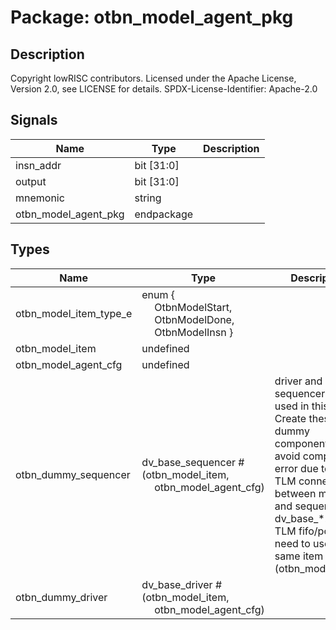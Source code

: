 # Package: otbn_model_agent_pkg

## Description

Copyright lowRISC contributors.
 Licensed under the Apache License, Version 2.0, see LICENSE for details.
 SPDX-License-Identifier: Apache-2.0
 

## Signals

| Name                 | Type       | Description |
| -------------------- | ---------- | ----------- |
| insn_addr            | bit [31:0] |             |
| output               | bit [31:0] |             |
| mnemonic             | string     |             |
| otbn_model_agent_pkg | endpackage |             |
## Types

| Name                   | Type                                                                                                                                                                            | Description                                                                                                                                                                                                                                        |
| ---------------------- | ------------------------------------------------------------------------------------------------------------------------------------------------------------------------------- | -------------------------------------------------------------------------------------------------------------------------------------------------------------------------------------------------------------------------------------------------- |
| otbn_model_item_type_e | enum {<br><span style="padding-left:20px">     OtbnModelStart,<br><span style="padding-left:20px">     OtbnModelDone,<br><span style="padding-left:20px">     OtbnModelInsn   } |                                                                                                                                                                                                                                                    |
| otbn_model_item        | undefined                                                                                                                                                                       |                                                                                                                                                                                                                                                    |
| otbn_model_agent_cfg   | undefined                                                                                                                                                                       |                                                                                                                                                                                                                                                    |
| otbn_dummy_sequencer   | dv_base_sequencer #(otbn_model_item,<br><span style="padding-left:20px"> otbn_model_agent_cfg)                                                                                  | driver and sequencer are not used in this agent. Create these dummy components to avoid compile error due to the TLM connection between monitor and sequencer in dv_base_*. Both TLM fifo/port need to use the same item object (otbn_model_item)  |
| otbn_dummy_driver      | dv_base_driver #(otbn_model_item,<br><span style="padding-left:20px"> otbn_model_agent_cfg)                                                                                     |                                                                                                                                                                                                                                                    |
